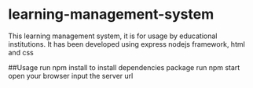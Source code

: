 # learning-management-system
This learning management system, it is for usage by educational institutions. It has been developed using express nodejs framework, html and css

##Usage
run npm install to install dependencies package
run npm start
open your browser input the server url
